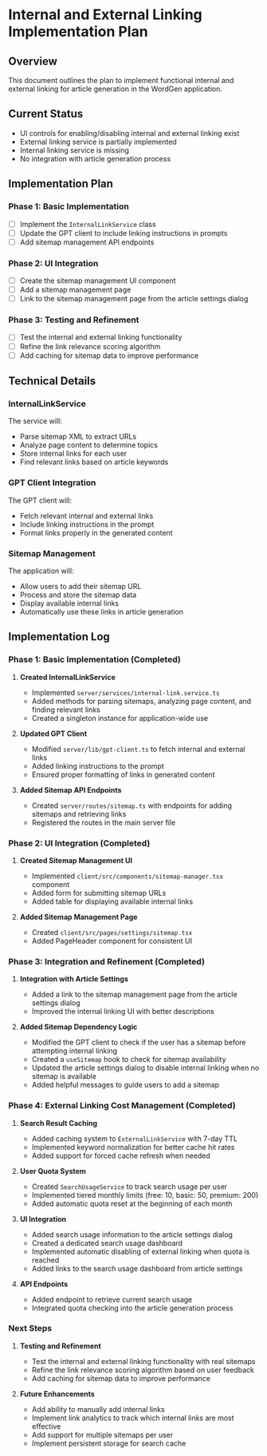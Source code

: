 # Internal and External Linking Implementation Plan

## Overview
This document outlines the plan to implement functional internal and external linking for article generation in the WordGen application.

## Current Status
- UI controls for enabling/disabling internal and external linking exist
- External linking service is partially implemented
- Internal linking service is missing
- No integration with article generation process

## Implementation Plan

### Phase 1: Basic Implementation
- [ ] Implement the `InternalLinkService` class
- [ ] Update the GPT client to include linking instructions in prompts
- [ ] Add sitemap management API endpoints

### Phase 2: UI Integration
- [ ] Create the sitemap management UI component
- [ ] Add a sitemap management page
- [ ] Link to the sitemap management page from the article settings dialog

### Phase 3: Testing and Refinement
- [ ] Test the internal and external linking functionality
- [ ] Refine the link relevance scoring algorithm
- [ ] Add caching for sitemap data to improve performance

## Technical Details

### InternalLinkService
The service will:
- Parse sitemap XML to extract URLs
- Analyze page content to determine topics
- Store internal links for each user
- Find relevant links based on article keywords

### GPT Client Integration
The GPT client will:
- Fetch relevant internal and external links
- Include linking instructions in the prompt
- Format links properly in the generated content

### Sitemap Management
The application will:
- Allow users to add their sitemap URL
- Process and store the sitemap data
- Display available internal links
- Automatically use these links in article generation

## Implementation Log

### Phase 1: Basic Implementation (Completed)

1. **Created InternalLinkService**
   - Implemented `server/services/internal-link.service.ts`
   - Added methods for parsing sitemaps, analyzing page content, and finding relevant links
   - Created a singleton instance for application-wide use

2. **Updated GPT Client**
   - Modified `server/lib/gpt-client.ts` to fetch internal and external links
   - Added linking instructions to the prompt
   - Ensured proper formatting of links in generated content

3. **Added Sitemap API Endpoints**
   - Created `server/routes/sitemap.ts` with endpoints for adding sitemaps and retrieving links
   - Registered the routes in the main server file

### Phase 2: UI Integration (Completed)

1. **Created Sitemap Management UI**
   - Implemented `client/src/components/sitemap-manager.tsx` component
   - Added form for submitting sitemap URLs
   - Added table for displaying available internal links

2. **Added Sitemap Management Page**
   - Created `client/src/pages/settings/sitemap.tsx`
   - Added PageHeader component for consistent UI

### Phase 3: Integration and Refinement (Completed)

1. **Integration with Article Settings**
   - Added a link to the sitemap management page from the article settings dialog
   - Improved the internal linking UI with better descriptions

2. **Added Sitemap Dependency Logic**
   - Modified the GPT client to check if the user has a sitemap before attempting internal linking
   - Created a `useSitemap` hook to check for sitemap availability
   - Updated the article settings dialog to disable internal linking when no sitemap is available
   - Added helpful messages to guide users to add a sitemap

### Phase 4: External Linking Cost Management (Completed)

1. **Search Result Caching**
   - Added caching system to `ExternalLinkService` with 7-day TTL
   - Implemented keyword normalization for better cache hit rates
   - Added support for forced cache refresh when needed

2. **User Quota System**
   - Created `SearchUsageService` to track search usage per user
   - Implemented tiered monthly limits (free: 10, basic: 50, premium: 200)
   - Added automatic quota reset at the beginning of each month

3. **UI Integration**
   - Added search usage information to the article settings dialog
   - Created a dedicated search usage dashboard
   - Implemented automatic disabling of external linking when quota is reached
   - Added links to the search usage dashboard from article settings

4. **API Endpoints**
   - Added endpoint to retrieve current search usage
   - Integrated quota checking into the article generation process

### Next Steps

1. **Testing and Refinement**
   - Test the internal and external linking functionality with real sitemaps
   - Refine the link relevance scoring algorithm based on user feedback
   - Add caching for sitemap data to improve performance

2. **Future Enhancements**
   - Add ability to manually add internal links
   - Implement link analytics to track which internal links are most effective
   - Add support for multiple sitemaps per user
   - Implement persistent storage for search cache
